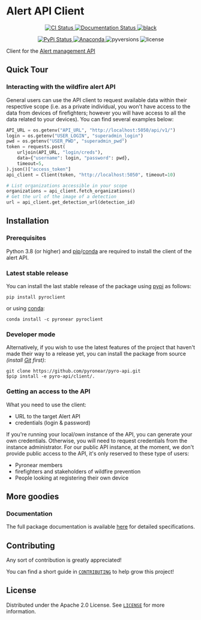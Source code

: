 # Alert API Client

<p align="center">
  <a href="https://github.com/pyronear/pyro-api/actions?query=workflow%3Aclient">
    <img alt="CI Status" src="https://img.shields.io/github/workflow/status/pyronear/pyro-api/client?label=CI&logo=github&style=flat-square">
  </a>
  <a href="http://pyronear.org/pyro-api">
    <img alt="Documentation Status" src="https://img.shields.io/github/workflow/status/pyronear/pyro-api/docs?label=docs&logo=read-the-docs&style=flat-square">
  </a>
  <a href="https://github.com/ambv/black">
    <img src="https://img.shields.io/badge/code%20style-black-000000.svg?style=flat-square" alt="black">
  </a>
</p>
<p align="center">
  <a href="https://pypi.org/project/pyroclient/">
    <img src="https://img.shields.io/pypi/v/pyroclient.svg?logo=python&logoColor=fff&style=flat-square" alt="PyPi Status">
  </a>
  <a href="https://anaconda.org/pyronear/pyroclient">
    <img alt="Anaconda" src="https://img.shields.io/conda/vn/pyronear/pyroclient?style=flat-square?style=flat-square&logo=Anaconda&logoColor=white&label=conda">
  </a>
  <img src="https://img.shields.io/pypi/pyversions/pyroclient.svg?style=flat-square" alt="pyversions">
  <img src="https://img.shields.io/pypi/l/pyroclient.svg?style=flat-square" alt="license">
</p>

Client for the [Alert management API](https://github.com/pyronear/pyro-api)


## Quick Tour

### Interacting with the wildfire alert API

General users can use the API client to request available data within their respective scope (i.e. as a private individual, you won't have access to the data from devices of firefighters; however you will have access to all the data related to your devices). You can find several examples below:

```python
API_URL = os.getenv("API_URL", "http://localhost:5050/api/v1/")
login = os.getenv("USER_LOGIN", "superadmin_login")
pwd = os.getenv("USER_PWD", "superadmin_pwd")
token = requests.post(
    urljoin(API_URL, "login/creds"),
    data={"username": login, "password": pwd},
    timeout=5,
).json()["access_token"]
api_client = Client(token, "http://localhost:5050", timeout=10)

# List organizations accessible in your scope
organizations = api_client.fetch_organizations()
# Get the url of the image of a detection
url = api_client.get_detection_url(detection_id)
```


## Installation

### Prerequisites

Python 3.8 (or higher) and [pip](https://pip.pypa.io/en/stable/)/[conda](https://docs.conda.io/en/latest/miniconda.html) are required to install the client of the alert API.

### Latest stable release

You can install the last stable release of the package using [pypi](https://pypi.org/project/pyroclient/) as follows:

```shell
pip install pyroclient
```

or using [conda](https://anaconda.org/pyronear/pyroclient):

```shell
conda install -c pyronear pyroclient
```

### Developer mode

Alternatively, if you wish to use the latest features of the project that haven't made their way to a release yet, you can install the package from source *(install [Git](https://git-scm.com/book/en/v2/Getting-Started-Installing-Git) first)*:

```shell
git clone https://github.com/pyronear/pyro-api.git
$pip install -e pyro-api/client/.
```

### Getting an access to the API

What you need to use the client:
- URL to the target Alert API
- credentials (login & password)

If you're running your local/own instance of the API, you can generate your own credentials. Otherwise, you will need to request credentials from the instance administrator. For our public API instance, at the moment, we don't provide public access to the API, it's only reserved to these type of users:
- Pyronear members
- firefighters and stakeholders of wildfire prevention
- People looking at registering their own device


## More goodies

### Documentation

The full package documentation is available [here](http://pyronear.org/pyro-api) for detailed specifications.


## Contributing

Any sort of contribution is greatly appreciated!

You can find a short guide in [`CONTRIBUTING`](CONTRIBUTING.md) to help grow this project!



## License

Distributed under the Apache 2.0 License. See [`LICENSE`](LICENSE) for more information.
